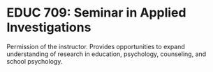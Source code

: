 # EDUC 709: Seminar in Applied Investigations

Permission of the instructor. Provides opportunities to expand understanding of research in education, psychology, counseling, and school psychology.